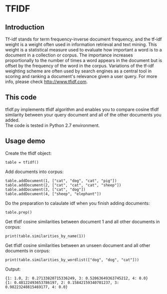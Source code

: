# TFIDF #

## Introduction ##
Tf-idf stands for term frequency-inverse document frequency, and the tf-idf weight is a weight often used in information retrieval and text mining. This weight is a statistical measure used to evaluate how important a word is to a document in a collection or corpus. The importance increases proportionally to the number of times a word appears in the document but is offset by the frequency of the word in the corpus. Variations of the tf-idf weighting scheme are often used by search engines as a central tool in scoring and ranking a document's relevance given a user query. For more info, please check http://www.tfidf.com.  

## This code ##
tfidf.py implements tfidf algorithm and enables you to compare cosine tfidf similarity between your query document and all of the other documents you added.  
The code is tested in Python 2.7 environment.  

## Usage demo ##
Create the tfidf object:  
```
table = tfidf()
```  
Add documents into corpus:  
```
table.addDocument(1, ["cat", "dog", "cat", "pig"])
table.addDocument(2, ["cat", "cat", "cat", "sheep"])
table.addDocument(3, ["cat", "dog"])
table.addDocument(4, ["sheep", "elephant"])
```
Do the preparation to calaulate idf when you finish adding documents:  
```
table.prep()
```
Get tfidf cosine similarities between document 1 and all other documents in corpus:  
```
print(table.similarities_by_name(1))
```
Get tfidf cosine similarities between an unseen document and all other documents in corpus:  
```
print(table.similarities_by_wordlist(["dog", "dog", "cat"]))
```
Output:  
```
{1: 1.0, 2: 0.27133820715336249, 3: 0.52063649363745212, 4: 0.0}
{1: 0.48122493653786197, 2: 0.15842159340701237, 3: 0.98223248815469177, 4: 0.0}
```